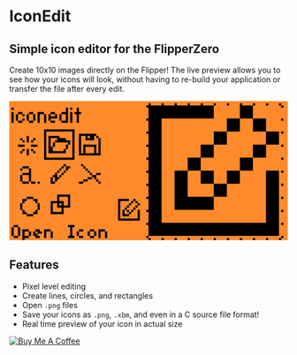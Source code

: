 # IconEdit

## Simple icon editor for the FlipperZero

Create 10x10 images directly on the Flipper! The live preview allows you to see how your icons will look, without having to re-build your application or transfer the file after every edit.

![screenshot_1](screenshots/iconedit_screenshot_1.png)

## Features

* Pixel level editing
* Create lines, circles, and rectangles
* Open `.png` files
* Save your icons as `.png`, `.xbm`, and even in a C source file format!
* Real time preview of your icon in actual size

<a href="https://www.buymeacoffee.com/rdefeo" target="_blank"><img src="https://cdn.buymeacoffee.com/buttons/v2/default-yellow.png" alt="Buy Me A Coffee" style="height: 60px !important;width: 217px !important;" ></a>
